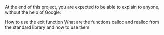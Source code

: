 At the end of this project, you are expected to be able to explain to anyone, without the help of Google:

How to use the exit function
What are the functions calloc and realloc from the standard library and how to use them

